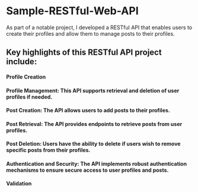 # Sample-RESTful-Web-API
As part of a notable project, I developed a RESTful API that enables users to create their profiles and allow them to manage posts to their profiles.

## Key highlights of this RESTful API project include:

#### Profile Creation

#### Profile Management: This API supports retrieval and deletion of user profiles if needed.

#### Post Creation: The API allows users to add posts to their profiles.

#### Post Retrieval: The API provides endpoints to retrieve posts from user profiles.

#### Post Deletion: Users have the ability to delete if users wish to remove specific posts from their profiles.

#### Authentication and Security: The API implements robust authentication mechanisms to ensure secure access to user profiles and posts.

#### Validation

